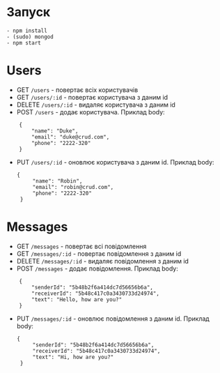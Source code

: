 # Запуск
```
- npm install
- (sudo) mongod
- npm start
```
# Users 
- GET `/users` - повертає всіх користувачів
- GET `/users/:id` - повертає користувача з даним id
- DELETE `/users/:id` - видаляє користувача з даним id
- POST `/users` - додає користувача. Приклад body:
```
    {
        "name": "Duke",
        "email": "duke@crud.com",
        "phone": "2222-320"
    }
  ```
- PUT `/users/:id` - оновлює користувача з даним id. Приклад body:
   ```
   {
        "name": "Robin",
        "email": "robin@crud.com",
        "phone": "2222-320"
    }
    ```

# Messages 
- GET `/messages` - повертає всі повідомлення
- GET `/messages/:id` - повертає повідомлення з даним id
- DELETE `/messages/:id` - видаляє повідомлення з даним id
- POST `/messages` - додає повідомлення. Приклад body:
```
    {
        "senderId": "5b48b2f6a414dc7d56656b6a",
        "receiverId": "5b48c417c0a3430733d24974",
        "text": "Hello, how are you?"
    }
```
- PUT `/messages/:id` - оновлює повідомлення з даним id. Приклад body:
   ```
   {
        "senderId": "5b48b2f6a414dc7d56656b6a",
        "receiverId": "5b48c417c0a3430733d24974",
        "text": "Hi, how are you?"
    }
    ```
